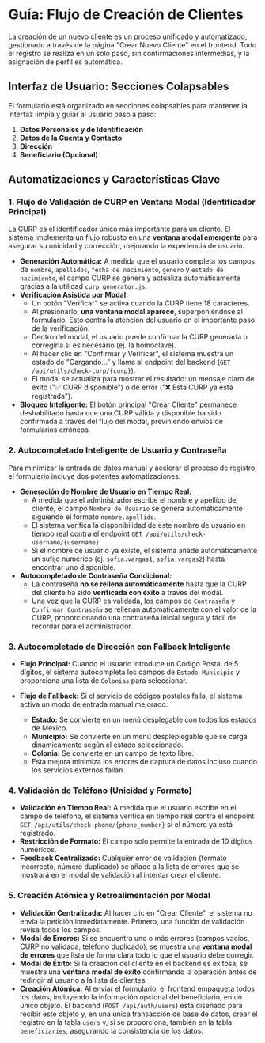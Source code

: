 # Guía: Flujo de Creación de Clientes


La creación de un nuevo cliente es un proceso unificado y automatizado, gestionado a través de la página "Crear Nuevo Cliente" en el frontend. Todo el registro se realiza en un solo paso, sin confirmaciones intermedias, y la asignación de perfil es automática.

## Interfaz de Usuario: Secciones Colapsables

El formulario está organizado en secciones colapsables para mantener la interfaz limpia y guiar al usuario paso a paso:

1.  **Datos Personales y de Identificación**
2.  **Datos de la Cuenta y Contacto**
3.  **Dirección**
4.  **Beneficiario (Opcional)**

## Automatizaciones y Características Clave

### 1. Flujo de Validación de CURP en Ventana Modal (Identificador Principal)

La CURP es el identificador único más importante para un cliente. El sistema implementa un flujo robusto en una **ventana modal emergente** para asegurar su unicidad y corrección, mejorando la experiencia de usuario.

-   **Generación Automática:** A medida que el usuario completa los campos de `nombre`, `apellidos`, `fecha de nacimiento`, `género` y `estado de nacimiento`, el campo CURP se genera y actualiza automáticamente gracias a la utilidad `curp_generator.js`.
-   **Verificación Asistida por Modal:**
    -   Un botón "Verificar" se activa cuando la CURP tiene 18 caracteres.
    -   Al presionarlo, **una ventana modal aparece**, superponiéndose al formulario. Esto centra la atención del usuario en el importante paso de la verificación.
    -   Dentro del modal, el usuario puede confirmar la CURP generada o corregirla si es necesario (ej. la homoclave).
    -   Al hacer clic en "Confirmar y Verificar", el sistema muestra un estado de "Cargando..." y llama al endpoint del backend (`GET /api/utils/check-curp/{curp}`).
    -   El modal se actualiza para mostrar el resultado: un mensaje claro de éxito ("✅ CURP disponible") o de error ("❌ Esta CURP ya está registrada").
-   **Bloqueo Inteligente:** El botón principal "Crear Cliente" permanece deshabilitado hasta que una CURP válida y disponible ha sido confirmada a través del flujo del modal, previniendo envíos de formularios erróneos.

### 2. Autocompletado Inteligente de Usuario y Contraseña

Para minimizar la entrada de datos manual y acelerar el proceso de registro, el formulario incluye dos potentes automatizaciones:

-   **Generación de Nombre de Usuario en Tiempo Real:**
    -   A medida que el administrador escribe el nombre y apellido del cliente, el campo `Nombre de Usuario` se genera automáticamente siguiendo el formato `nombre.apellido`.
    -   El sistema verifica la disponibilidad de este nombre de usuario en tiempo real contra el endpoint `GET /api/utils/check-username/{username}`.
    -   Si el nombre de usuario ya existe, el sistema añade automáticamente un sufijo numérico (ej. `sofia.vargas1`, `sofia.vargas2`) hasta encontrar uno disponible.
-   **Autocompletado de Contraseña Condicional:**
    -   La contraseña **no se rellena automáticamente** hasta que la CURP del cliente ha sido **verificada con éxito** a través del modal.
    -   Una vez que la CURP es validada, los campos de `Contraseña` y `Confirmar Contraseña` se rellenan automáticamente con el valor de la CURP, proporcionando una contraseña inicial segura y fácil de recordar para el administrador.

### 3. Autocompletado de Dirección con Fallback Inteligente

-   **Flujo Principal:** Cuando el usuario introduce un Código Postal de 5 dígitos, el sistema autocompleta los campos de `Estado`, `Municipio` y proporciona una lista de `Colonias` para seleccionar.

-   **Flujo de Fallback:** Si el servicio de códigos postales falla, el sistema activa un modo de entrada manual mejorado:
    -   **Estado:** Se convierte en un menú desplegable con todos los estados de México.
    -   **Municipio:** Se convierte en un menú despleplegable que se carga dinámicamente según el estado seleccionado.
    -   **Colonia:** Se convierte en un campo de texto libre.
    -   Esta mejora minimiza los errores de captura de datos incluso cuando los servicios externos fallan.

### 4. Validación de Teléfono (Unicidad y Formato)

-   **Validación en Tiempo Real:** A medida que el usuario escribe en el campo de teléfono, el sistema verifica en tiempo real contra el endpoint `GET /api/utils/check-phone/{phone_number}` si el número ya está registrado.
-   **Restricción de Formato:** El campo solo permite la entrada de 10 dígitos numéricos.
-   **Feedback Centralizado:** Cualquier error de validación (formato incorrecto, número duplicado) se añade a la lista de errores que se mostrará en el modal de validación al intentar crear el cliente.

### 5. Creación Atómica y Retroalimentación por Modal

-   **Validación Centralizada:** Al hacer clic en "Crear Cliente", el sistema no envía la petición inmediatamente. Primero, una función de validación revisa todos los campos.
-   **Modal de Errores:** Si se encuentra uno o más errores (campos vacíos, CURP no validada, teléfono duplicado), se muestra una **ventana modal de errores** que lista de forma clara todo lo que el usuario debe corregir.
-   **Modal de Éxito:** Si la creación del cliente en el backend es exitosa, se muestra una **ventana modal de éxito** confirmando la operación antes de redirigir al usuario a la lista de clientes.
-   **Creación Atómica:** Al enviar el formulario, el frontend empaqueta todos los datos, incluyendo la información opcional del beneficiario, en un único objeto. El backend (`POST /api/auth/users`) está diseñado para recibir este objeto y, en una única transacción de base de datos, crear el registro en la tabla `users` y, si se proporciona, también en la tabla `beneficiaries`, asegurando la consistencia de los datos.
